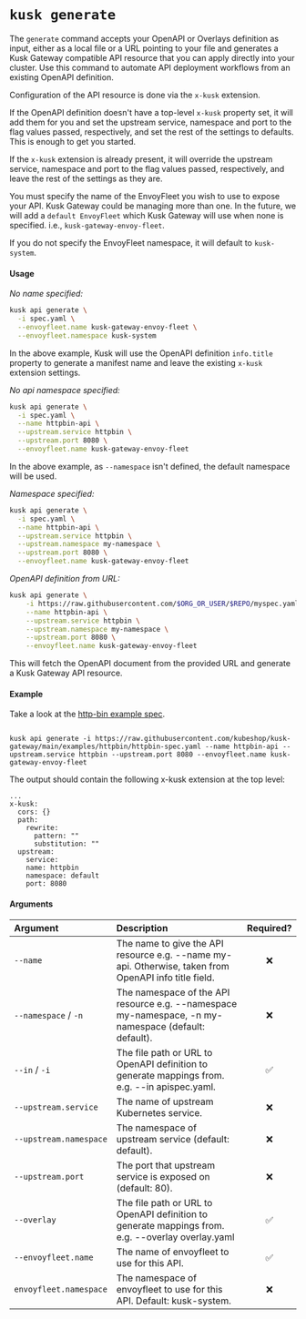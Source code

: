 # `kusk generate`

The `generate` command accepts your OpenAPI or Overlays definition as input, either as a local file or a URL pointing to your file
and generates a Kusk Gateway compatible API resource that you can apply directly into your cluster. Use this command to automate 
API deployment workflows from an existing OpenAPI definition. 

Configuration of the API resource is done via the `x-kusk` extension.

If the OpenAPI definition doesn't have a top-level `x-kusk` property set, it will add them for you and set
the upstream service, namespace and port to the flag values passed, respectively, and set the rest of the settings to defaults.
This is enough to get you started.

If the `x-kusk` extension is already present, it will override the upstream service, namespace and port to the flag values passed, respectively,
and leave the rest of the settings as they are.

You must specify the name of the EnvoyFleet you wish to use to expose your API. Kusk Gateway could be managing more than one.
In the future, we will add a `default EnvoyFleet` which Kusk Gateway will use when none is specified. i.e., `kusk-gateway-envoy-fleet`.

If you do not specify the EnvoyFleet namespace, it will default to `kusk-system`.

#### **Usage**

_No name specified:_

```sh
kusk api generate \
  -i spec.yaml \
  --envoyfleet.name kusk-gateway-envoy-fleet \
  --envoyfleet.namespace kusk-system
```


In the above example, Kusk will use the OpenAPI definition `info.title` property to generate a manifest name and 
leave the existing `x-kusk` extension settings.

_No api namespace specified:_

```sh
kusk api generate \
  -i spec.yaml \
  --name httpbin-api \
  --upstream.service httpbin \
  --upstream.port 8080 \
  --envoyfleet.name kusk-gateway-envoy-fleet
```

In the above example, as `--namespace` isn't defined, the default namespace will be used.

_Namespace specified:_

```sh
kusk api generate \
  -i spec.yaml \
  --name httpbin-api \
  --upstream.service httpbin \
  --upstream.namespace my-namespace \
  --upstream.port 8080 \
  --envoyfleet.name kusk-gateway-envoy-fleet
```

_OpenAPI definition from URL:_

```sh
kusk api generate \
    -i https://raw.githubusercontent.com/$ORG_OR_USER/$REPO/myspec.yaml \
    --name httpbin-api \
    --upstream.service httpbin \
    --upstream.namespace my-namespace \
    --upstream.port 8080 \
    --envoyfleet.name kusk-gateway-envoy-fleet
```

This will fetch the OpenAPI document from the provided URL and generate a Kusk Gateway API resource.

#### **Example**
Take a look at the [http-bin example spec](https://raw.githubusercontent.com/kubeshop/kusk-gateway/main/examples/httpbin/httpbin-spec.yaml).

```

kusk api generate -i https://raw.githubusercontent.com/kubeshop/kusk-gateway/main/examples/httpbin/httpbin-spec.yaml --name httpbin-api --upstream.service httpbin --upstream.port 8080 --envoyfleet.name kusk-gateway-envoy-fleet
```

The output should contain the following x-kusk extension at the top level:
```
...
x-kusk:
  cors: {}
  path:
    rewrite:
      pattern: ""
      substitution: ""
  upstream:
    service:
	name: httpbin
	namespace: default
	port: 8080
```

#### **Arguments**
| Argument                  | Description                                                                                              | Required? |
|:--------------------------|:---------------------------------------------------------------------------------------------------------|:---------:|
| `--name`                  | The name to give the API resource e.g. --name my-api. Otherwise, taken from OpenAPI info title field.    |     ❌     |
| `--namespace` / `-n`      | The namespace of the API resource e.g. --namespace my-namespace, -n my-namespace (default: default).     |     ❌     |
| `--in` / `-i`             | The file path or URL to OpenAPI definition to generate mappings from. e.g. --in apispec.yaml.            |     ✅     |
| `--upstream.service`      | The name of upstream Kubernetes service.                                                                 |     ❌     |
| `--upstream.namespace`    | The namespace of upstream service (default: default).                                                    |     ❌     |
| `--upstream.port`         | The port that upstream service is exposed on (default: 80).                                              |     ❌     |
| `--overlay`               | The file path or URL to OpenAPI definition to generate mappings from. e.g. --overlay overlay.yaml        |     ✅     |
| `--envoyfleet.name`       | The name of envoyfleet to use for this API.                                                              |     ✅     |
| `envoyfleet.namespace`    | The namespace of envoyfleet to use for this API. Default: kusk-system.                                   |     ❌     |

